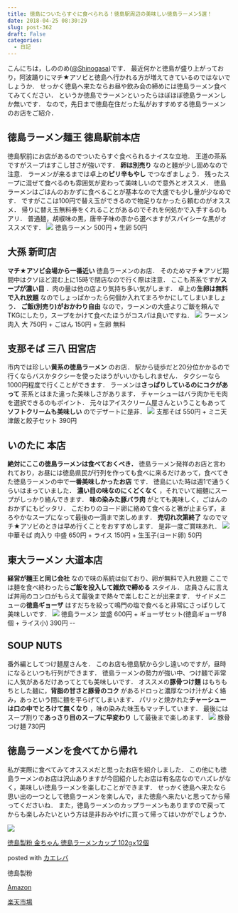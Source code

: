 ```yaml
---
title: 徳島についたらすぐに食べられる！徳島駅周辺の美味しい徳島ラーメン5選！
date: 2018-04-25 08:30:29
slug: post-362
draft: False
categories:
  - 日記
---
```


こんにちは，しののめ([@Shinogasa](https://twitter.com/Shinogasa))です．   最近何かと徳島が盛り上がっており，阿波踊りにマチ★アソビと徳島へ行かれる方が増えてきているのではないでしょうか． せっかく徳島へ来たならお昼や飲み会の締めには徳島ラーメン食べてみてください． というか徳島でラーメンといったらほぼほぼ徳島ラーメンしか無いです． なので，先日まで徳島在住だった私がおすすめする徳島ラーメンのお店をご紹介．  

## 徳島ラーメン麺王 徳島駅前本店

徳島駅前にお店があるのでついたらすぐ食べられるナイスな立地． 王道の茶系ですがスープはすこし甘さが強いです． **卵は別売り** なのと麺が少し固めなので注意．   ラーメンが来るまでは卓上の**ピリ辛もやし** でつなぎましょう． 残ったスープに混ぜて食べるのも雰囲気が変わって美味しいので意外とオススメ．   徳島ラーメンはごはんのおかずに食べることが基本なので大盛でも少し量が少なめです． ですがここは100円で替え玉ができるので物足りなかったら頼むのがオススメ． 帰りに替え玉無料券をくれることがあるのでそれを何処かで入手するのもアリ． 普通麺，胡椒味の黒，唐辛子味の赤から選べますがスパイシーな黒がオススメです．   ![](/images/2018/03/20180226_123757.jpg) 徳島ラーメン 500円 + 生卵 50円    

## 大孫 新町店

**マチ★アソビ会場から一番近い** 徳島ラーメンのお店． そのためマチ★アソビ期間中はクソほど混む上に15時で閉店なので行く際は注意．   ここも茶系ですが**スープが濃い目** ．肉の量は他の店より気持ち多い気がします． 卓上の**生卵は無料で入れ放題** なのでしょっぱかったら何個か入れてまろやかにしてしまいましょう． **ご飯(別売り)がおかわり自由** なので，ラーメンの大盛よりご飯を頼んでTKGにしたり，スープをかけて食べたほうがコスパは良いですね．   ![](/images/2018/03/20180127_113811-1024x576.jpg) ラーメン 肉入 大 750円 + ごはん 150円 + 生卵 無料      

## 支那そば 三八 田宮店

市内では珍しい**黄系の徳島ラーメン** のお店． 駅から徒歩だと20分位かかるので行くならバスかタクシーを使ったほうがいいかもしれません． タクシーなら1000円程度で行くことができます．   ラーメンは**さっぱりしているのにコクがあって** 茶系とはまた違った美味しさがあります． チャーシューはバラ肉かモモ肉を選択できるのもポイント． 元々はアイスクリーム屋さんということもあって**ソフトクリームも美味しい** のでデザートに是非．   ![](/images/2018/04/20180224_111352-1024x576.jpg) 支那そば  550円 + ミニ天津飯と餃子セット 390円    

## いのたに 本店

**絶対にここの徳島ラーメンは食べておくべき．** 徳島ラーメン発祥のお店と言われており，お昼には徳島県民が行列を作っても食べに来るだけあって，食べてきた徳島ラーメンの中で**一番美味しかったお店** です． 徳島にいた時は週1で通うくらいはまっていました．   **濃い目の味なのにくどくなく** ，それでいて細麺にスープがしっかり絡んできます． **味の染みた豚バラ肉** がとても美味しく，ごはんのおかずにもピッタリ． こだわりのヨード卵に絡めて食べると箸が止まらず，まろやかなスープになって最後の一滴まで楽しめます． **売切れ次第終了** なのでマチ★アソビのときは早め行くことをおすすめします． 是非一度ご賞味あれ． ![](/images/2018/04/20171014_124032-1024x576.jpg) 中華そば 肉入り 中盛 650円 + ライス 150円 + 生玉子(ヨード卵) 50円    

## 東大ラーメン 大道本店

**経営が麺王と同じ会社** なので味の系統は似ており、卵が無料で入れ放題 ここでは麺を食べ終わったら**ご飯を投入して雑炊で締める** スタイル． 店員さんに言えば丼用のコンロがもらえて最後まで熱々で楽しむことが出来ます．   サイドメニューの**徳島ギョーザ** はすだちを絞って鳴門の塩で食べると非常にさっぱりして美味しいです． ![](/images/2018/04/20180217_144038-1024x576.jpg) 徳島ラーメン 並盛 600円 + ギョーザセット(徳島ギョーザ8個 + ライス小) 390円 \--   

## SOUP NUTS

番外編としてつけ麺屋さんを． このお店も徳島駅から少し遠いのですが，昼時になるといつも行列ができます． 徳島ラーメンの勢力が強い中、つけ麺で非常に人気があるだけあってとても美味しいです．   オススメの**豚骨つけ麺** はもちもちとした麺に，**背脂の甘さと豚骨のコク** があるドロっと濃厚なつけ汁がよく絡み，あっという間に麺を平らげてしまいます． パリッと焼かれた**チャーシューは口の中でとろけて無くなり** ，味の染みた味玉もマッチしています． 最後にはスープ割りで**あっさり目のスープに早変わり** して最後まで楽しめます． ![](/images/2018/04/20180222_182645-1024x576.jpg) 豚骨つけ麺 730円    

## 徳島ラーメンを食べてから帰れ

私が実際に食べてみてオススメだと思ったお店を紹介しました． この他にも徳島ラーメンのお店は沢山ありますが今回紹介したお店は有名店なのでハズレがなく，美味しい徳島ラーメンを楽しむことができます．   せっかく徳島へ来たなら思い出の一つとして徳島ラーメンを楽しんで，また徳島へ来たいと思ってから帰ってくださいね． また，徳島ラーメンのカップラーメンもありますので戻ってからも楽しみたいという方は是非おみやげに買って帰ってはいかがでしょうか．  

[![](https://images-fe.ssl-images-amazon.com/images/I/61IQChy3PpL._SL160_.jpg)](https://www.amazon.co.jp/exec/obidos/ASIN/B007HHOGFO/deltafantom-22/)

[徳島製粉 金ちゃん 徳島ラーメンカップ 102g×12個](https://www.amazon.co.jp/exec/obidos/ASIN/B007HHOGFO/deltafantom-22/)

posted with [カエレバ](http://kaereba.com)

徳島製粉

[Amazon](https://www.amazon.co.jp/gp/search?keywords=%E9%87%91%E3%81%A1%E3%82%83%E3%82%93%E3%83%A9%E3%83%BC%E3%83%A1%E3%83%B3&__mk_ja_JP=%E3%82%AB%E3%82%BF%E3%82%AB%E3%83%8A&tag=deltafantom-22)

[楽天市場](https://hb.afl.rakuten.co.jp/hgc/140c65f5.f2d5fda6.140c65f6.51a0545a/?pc=https%3A%2F%2Fsearch.rakuten.co.jp%2Fsearch%2Fmall%2F%25E9%2587%2591%25E3%2581%25A1%25E3%2582%2583%25E3%2582%2593%25E3%2583%25A9%25E3%2583%25BC%25E3%2583%25A1%25E3%2583%25B3%2F-%2Ff.1-p.1-s.1-sf.0-st.A-v.2%3Fx%3D0%26scid%3Daf_ich_link_urltxt%26m%3Dhttp%3A%2F%2Fm.rakuten.co.jp%2F)
